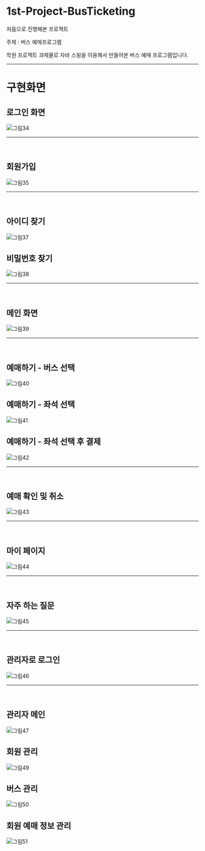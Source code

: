 # 1st-Project-BusTicketing
처음으로 진행해본 프로젝트

주제 : 버스 예매프로그램

학원 프로젝트 과제물로 자바 스윙을 이용해서 만들어본
버스 예매 프로그램입니다.

<hr>
<h1>구현화면</h1>

<h2>로그인 화면</h2>

![그림34](https://github.com/Yuhwanbeom/1st-Project-BusTicketing/assets/124651127/89e98a73-a85d-467c-86b0-e0606bb824a2)

<hr><br>
<h2>회원가입</h2>

![그림35](https://github.com/Yuhwanbeom/1st-Project-BusTicketing/assets/124651127/0c1a607e-59ad-4fc8-9abd-19fbc62dbbda)

<hr><br>
<h2>아이디 찾기</h2>

![그림37](https://github.com/Yuhwanbeom/1st-Project-BusTicketing/assets/124651127/373485db-0929-45f1-a929-5fbc4fa7f839)


<h2>비밀번호 찾기</h2>

![그림38](https://github.com/Yuhwanbeom/1st-Project-BusTicketing/assets/124651127/b461dfe1-8aa7-4565-9c1d-72ecdd5ba0d2)

<hr><br>
<h2>메인 화면</h2>

![그림39](https://github.com/Yuhwanbeom/1st-Project-BusTicketing/assets/124651127/91d3931c-60af-414b-8c78-e4ae750429dd)

<hr><br>
<h2>예매하기 - 버스 선택</h2>

![그림40](https://github.com/Yuhwanbeom/1st-Project-BusTicketing/assets/124651127/2a1e1bfc-92c4-40ba-a774-8e0ab8027755)

<h2>예매하기 - 좌석 선택</h2>

![그림41](https://github.com/Yuhwanbeom/1st-Project-BusTicketing/assets/124651127/f7ffaf8e-c97e-402a-bb02-251c269706d8)

<h2>예매하기 - 좌석 선택 후 결제</h2>

![그림42](https://github.com/Yuhwanbeom/1st-Project-BusTicketing/assets/124651127/64746315-7925-4426-90fd-c2e5c9bb40e8)

<hr><br>
<h2>예매 확인 및 취소</h2>

![그림43](https://github.com/Yuhwanbeom/1st-Project-BusTicketing/assets/124651127/20bcf78c-4ab2-4ecd-808d-d258b3e38003)

<hr><br>
<h2>마이 페이지</h2>

![그림44](https://github.com/Yuhwanbeom/1st-Project-BusTicketing/assets/124651127/bcc4c516-803a-49b0-8e5d-7db074a59f73)

<hr><br>
<h2>자주 하는 질문</h2>

![그림45](https://github.com/Yuhwanbeom/1st-Project-BusTicketing/assets/124651127/a1c37cc1-39d0-409b-8ed3-da89740cde08)

<hr><br>
<h2>관리자로 로그인</h2>

![그림46](https://github.com/Yuhwanbeom/1st-Project-BusTicketing/assets/124651127/65c9d643-d76e-4a89-ad9a-74273d79d6bd)

<hr><br>
<h2>관리자 메인</h2>

![그림47](https://github.com/Yuhwanbeom/1st-Project-BusTicketing/assets/124651127/3a32cec9-bda9-4b79-aba0-a9f272c9c0b4)

<h2>회원 관리</h2>

![그림49](https://github.com/Yuhwanbeom/1st-Project-BusTicketing/assets/124651127/8da79247-1d59-4d37-a417-824427b944d7)

<h2>버스 관리</h2>

![그림50](https://github.com/Yuhwanbeom/1st-Project-BusTicketing/assets/124651127/ddf907ba-cfc0-4733-81d5-40e2988f3145)

<h2>회원 예매 정보 관리</h2>

![그림51](https://github.com/Yuhwanbeom/1st-Project-BusTicketing/assets/124651127/cde381e6-b902-4197-ba16-e73f34e4de47)
